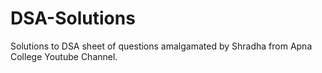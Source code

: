 # DSA-Solutions
Solutions to DSA sheet of questions amalgamated by Shradha from Apna College Youtube Channel.
